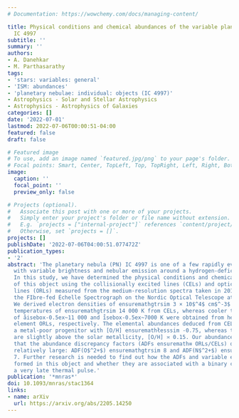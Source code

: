 ```yaml
---
# Documentation: https://wowchemy.com/docs/managing-content/

title: Physical conditions and chemical abundances of the variable planetary nebula
  IC 4997
subtitle: ''
summary: ''
authors:
- A. Danehkar
- M. Parthasarathy
tags:
- 'stars: variables: general'
- 'ISM: abundances'
- 'planetary nebulae: individual: objects (IC 4997)'
- Astrophysics - Solar and Stellar Astrophysics
- Astrophysics - Astrophysics of Galaxies
categories: []
date: '2022-07-01'
lastmod: 2022-07-06T00:00:51-04:00
featured: false
draft: false

# Featured image
# To use, add an image named `featured.jpg/png` to your page's folder.
# Focal points: Smart, Center, TopLeft, Top, TopRight, Left, Right, BottomLeft, Bottom, BottomRight.
image:
  caption: ''
  focal_point: ''
  preview_only: false

# Projects (optional).
#   Associate this post with one or more of your projects.
#   Simply enter your project's folder or file name without extension.
#   E.g. `projects = ["internal-project"]` references `content/project/deep-learning/index.md`.
#   Otherwise, set `projects = []`.
projects: []
publishDate: '2022-07-06T04:00:51.077472Z'
publication_types:
- '2'
abstract: 'The planetary nebula (PN) IC 4997 is one of a few rapidly evolving objects
  with variable brightness and nebular emission around a hydrogen-deficient star.
  In this study, we have determined the physical conditions and chemical abundances
  of this object using the collisionally excited lines (CELs) and optical recombination
  lines (ORLs) measured from the medium-resolution spectra taken in 2014 July with
  the FIbre-fed Échelle Spectrograph on the Nordic Optical Telescope at La Palma Observatory.
  We derived electron densities of ensuremathgtrsim 3 × 10$^4$ cm$^-3$ and electron
  temperatures of ensuremathgtrsim 14 000 K from CELs, whereas cooler temperatures
  of åisebox-0.5ex~11 000 and i̊sebox-0.5ex~7000 K were obtained from helium and heavy
  element ORLs, respectively. The elemental abundances deduced from CELs point to
  a metal-poor progenitor with [O/H] ensuremathłesssim -0.75, whereas the ORL abundances
  are slightly above the solar metallicity, [O/H] ≍ 0.15. Our abundance analysis indicates
  that the abundance discrepancy factors (ADFs ensuremath≡ ORLs/CELs) of this PN are
  relatively large: ADF(O$^2+$) ensuremathgtrsim 8 and ADF(N$^2+$) ensuremathgtrsim
  7. Further research is needed to find out how the ADFs and variable emissions are
  formed in this object and whether they are associated with a binary companion or
  a very late thermal pulse.'
publication: '*mnras*'
doi: 10.1093/mnras/stac1364
links:
- name: arXiv
  url: https://arxiv.org/abs/2205.14250
---
```

